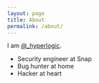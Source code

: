 ```yaml
---
layout: page
title: About
permalink: /about/
---
```


I am [@_hyperlogic](https://twitter.com/_hyperlogic).

- Security engineer at Snap
- Bug hunter at home
- Hacker at heart
